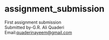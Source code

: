 # assignment_submission
First assignment submission<br>
Submitted by-G.R. Ali Quaderi<br>
Email:quaderinayeem@gmail.com
